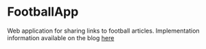 # FootballApp
Web application for sharing links to football articles.
Implementation information available on the blog [here](https://jakubwajs.wordpress.com/)
